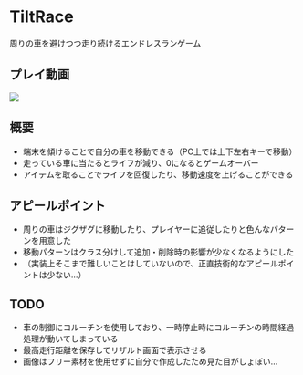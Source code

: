 # TiltRace

周りの車を避けつつ走り続けるエンドレスランゲーム

## プレイ動画

![](https://user-images.githubusercontent.com/93642791/144220220-b8a00861-9c44-48a6-9fa6-c1e74d3531ce.gif)

## 概要

- 端末を傾けることで自分の車を移動できる（PC上では上下左右キーで移動）
- 走っている車に当たるとライフが減り、0になるとゲームオーバー
- アイテムを取ることでライフを回復したり、移動速度を上げることができる
 
## アピールポイント

- 周りの車はジグザグに移動したり、プレイヤーに追従したりと色んなパターンを用意した
- 移動パターンはクラス分けして追加・削除時の影響が少なくなるようにした
- （実装上そこまで難しいことはしていないので、正直技術的なアピールポイントは少ない…）

## TODO

- 車の制御にコルーチンを使用しており、一時停止時にコルーチンの時間経過処理が動いてしまっている
- 最高走行距離を保存してリザルト画面で表示させる
- 画像はフリー素材を使用せずに自分で作成したため見た目がしょぼい…
